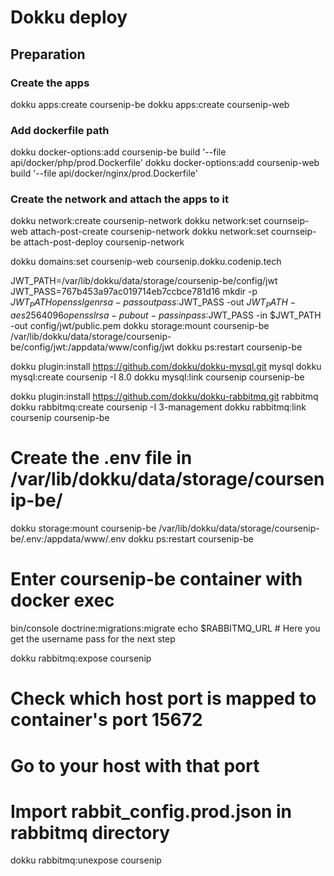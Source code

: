 # Dokku deploy

## Preparation
### Create the apps
dokku apps:create coursenip-be
dokku apps:create coursenip-web
### Add dockerfile path
dokku docker-options:add coursenip-be build '--file api/docker/php/prod.Dockerfile'
dokku docker-options:add coursenip-web build '--file api/docker/nginx/prod.Dockerfile'
### Create the network and attach the apps to it
dokku network:create coursenip-network
dokku network:set cournseip-web attach-post-create coursenip-network
dokku network:set cournseip-be attach-post-deploy coursenip-network

dokku domains:set coursenip-web coursenip.dokku.codenip.tech

JWT_PATH=/var/lib/dokku/data/storage/coursenip-be/config/jwt
JWT_PASS=767b453a97ac019714eb7ccbce781d16
mkdir -p $JWT_PATH
openssl genrsa -passout pass:$JWT_PASS -out $JWT_PATH -aes256 4096
openssl rsa -pubout -passin pass:$JWT_PASS -in $JWT_PATH -out config/jwt/public.pem
dokku storage:mount coursenip-be /var/lib/dokku/data/storage/coursenip-be/config/jwt:/appdata/www/config/jwt
dokku ps:restart coursenip-be

dokku plugin:install https://github.com/dokku/dokku-mysql.git mysql
dokku mysql:create coursenip -I 8.0
dokku mysql:link coursenip coursenip-be

dokku plugin:install https://github.com/dokku/dokku-rabbitmq.git rabbitmq
dokku rabbitmq:create coursenip -I 3-management
dokku rabbitmq:link coursenip coursenip-be

# Create the .env file in /var/lib/dokku/data/storage/coursenip-be/
dokku storage:mount coursenip-be /var/lib/dokku/data/storage/coursenip-be/.env:/appdata/www/.env
dokku ps:restart coursenip-be

# Enter coursenip-be container with docker exec
bin/console doctrine:migrations:migrate
echo $RABBITMQ_URL # Here you get the username pass for the next step

dokku rabbitmq:expose coursenip
# Check which host port is mapped to container's port 15672
# Go to your host with that port
# Import rabbit_config.prod.json in rabbitmq directory
dokku rabbitmq:unexpose coursenip